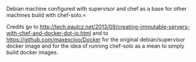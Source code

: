 Debian machine configured with supervisor and chef as a base for other machines build with chef-solo.<

Credits go to http://tech.paulcz.net/2013/09/creating-immutable-servers-with-chef-and-docker-dot-io.html and to https://github.com/maxexcloo/Docker for the original debian/supervisor docker image and for the idea of running chef-solo as a mean to simply build docker images.